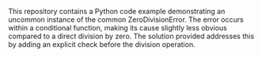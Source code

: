 This repository contains a Python code example demonstrating an uncommon instance of the common ZeroDivisionError. The error occurs within a conditional function, making its cause slightly less obvious compared to a direct division by zero. The solution provided addresses this by adding an explicit check before the division operation.